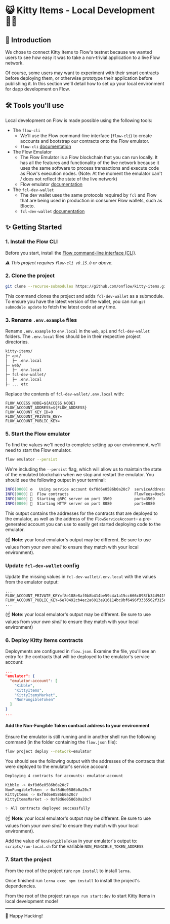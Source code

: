 # 😺 Kitty Items - Local Development 👩‍💻

## 👋 Introduction
We chose to connect Kitty Items to Flow's testnet because we wanted users to see how easy it was to take a non-trivial application to a live Flow network.

Of course, some users may want to experiment with their smart contracts before deploying them, or otherwise prototype their application before publishing it.
In this section we'll detail how to set up your local environment for dapp development on Flow.

## 🛠 Tools you'll use
Local development on Flow is made possible using the following tools:

- The `flow-cli`
  - We'll use the Flow command-line interface (`flow-cli`) to create accounts and bootstrap our contracts onto the Flow emulator.
  - `flow-cli` [documentation](https://docs.onflow.org/flow-cli)
- The Flow Emulator
  - The Flow Emulator is a Flow blockchain that you can run locally. It has all the features and functionality of the live network because it uses the same software to process transactions and execute code as Flow's execution nodes. (Note: At the moment the emulator can't / does not reflect the state of the live network)
  - Flow emulator [documentation](https://docs.onflow.org/emulator)
- The `fcl-dev-wallet`
  - The dev wallet uses the same protocols required by `fcl` and Flow that are being used in production in consumer Flow wallets, such as Blocto.
  - `fcl-dev-wallet` [documentation](https://github.com/onflow/fcl-dev-wallet)

## ✨ Getting Started

### 1. Install the Flow CLI

Before you start, install the [Flow command-line interface (CLI)](https://docs.onflow.org/flow-cli).

_⚠️ This project requires `flow-cli v0.15.0` or above._

### 2. Clone the project

```sh
git clone --recurse-submodules https://github.com/onflow/kitty-items.git
```

This command clones the project and adds `fcl-dev-wallet` as a submodule. To ensure you have the latest version of the wallet, you can run `git submodule update` to fetch the latest code at any time.

### 3. Rename `.env.example` files

Rename `.env.example` to `env.local` in the `web`, `api` and `fcl-dev-wallet` folders.
The `.env.local` files should be in their respective project directories.

```sh
kitty-items/
├─ api/
│  ├─ .env.local
├─ web/
│  ├─ .env.local
├─ fcl-dev-wallet/
│  ├─ .env.local
├─ ... etc
```

Replace the contents of `fcl-dev-wallet/.env.local` with:

```
FLOW_ACCESS_NODE=${ACCESS_NODE}
FLOW_ACCOUNT_ADDRESS=${FLOW_ADDRESS}
FLOW_ACCOUNT_KEY_ID=0
FLOW_ACCOUNT_PRIVATE_KEY=
FLOW_ACCOUNT_PUBLIC_KEY=
```


### 5. Start the Flow emulator

To find the values we'll need to complete setting up our environment, we'll need to start the Flow emulator.

```sh
flow emulator --persist
```

We're including the `--persist` flag, which will allow us to maintain the state of the emulated blockchain when we stop and restart the emulator. You should see the following output in your terminal:

```sh
INFO[0000] ⚙️   Using service account 0xf8d6e0586b0a20c7  serviceAddress=f8d6e0586b0a20c7 serviceHashAlgo=SHA3_256 servicePrivKey=f8e188e8af0b8b414be59c4a1a15cc666c898fb34d94156e9b51e18bfde754a5 servicePubKey=6e70492cb4ec2a6013e916114bc8bf6496f3335562f315e18b085c19da659bdfd88979a5904ae8bd9b4fd52a07fc759bad9551c04f289210784e7b08980516d2 serviceSigAlgo=ECDSA_P256
INFO[0000] 📜  Flow contracts                             FlowFees=0xe5a8b7f23e8b548f FlowServiceAccount=0xf8d6e0586b0a20c7 FlowStorageFees=0xf8d6e0586b0a20c7 FlowToken=0x0ae53cb6e3f42a79 FungibleToken=0xee82856bf20e2aa6
INFO[0000] 🌱  Starting gRPC server on port 3569          port=3569
INFO[0000] 🌱  Starting HTTP server on port 8080          port=8080
```
This output contains the addresses for the contracts that are deployed to the emulator, as well as the address of the `FlowServiceAccount`– a pre-generated account you can use to easily get started deploying code to the emulator.

(☝️ **Note**: your local emulator's output may be different. Be sure to use values from _your own shell_ to ensure they match with your local environment).

### Update `fcl-dev-wallet` config

Update the missing values in `fcl-dev-wallet/.env.local` with the values from the emulator output: 

```
... 
FLOW_ACCOUNT_PRIVATE_KEY=f8e188e8af0b8b414be59c4a1a15cc666c898fb34d94156e9b51e18bfde754a5
FLOW_ACCOUNT_PUBLIC_KEY=6e70492cb4ec2a6013e916114bc8bf6496f3335562f315e18b085c19da659bdfd88979a5904ae8bd9b4fd52a07fc759bad9551c04f289210784e7b08980516d2
...
```

(☝️ **Note**: your local emulator's output may be different. Be sure to use values from _your own shell_ to ensure they match with your local environment)

### 6. Deploy Kitty Items contracts

Deployments are configured in `flow.json`. Examine the file, you'll see an entry for the contracts that will be deployed to the emulator's service account: 

```json
...
"emulator": {
  "emulator-account": [
    "Kibble",
    "KittyItems",
    "KittyItemsMarket",
    "NonFungibleToken"
  ]
}
...
```
#### Add the Non-Fungible Token contract address to your environment

Ensure the emulator is still running and in another shell run the following command (in the folder containing the `flow.json` file):

```sh
flow project deploy --network=emulator
```
You should see the following output with the addresses of the contracts that were deployed to the emulator's service account:
```sh
Deploying 4 contracts for accounts: emulator-account

Kibble -> 0xf8d6e0586b0a20c7
NonFungibleToken -> 0xf8d6e0586b0a20c7
KittyItems -> 0xf8d6e0586b0a20c7
KittyItemsMarket -> 0xf8d6e0586b0a20c7

✨ All contracts deployed successfully
```

(☝️ **Note**: your local emulator's output may be different. Be sure to use values from _your own shell_ to ensure they match with your local environment).

Add the value of `NonFungibleToken` in your emulator's output to: `scripts/run-local.sh` for the variable `NON_FUNGIBLE_TOKEN_ADDRESS`
### 7. Start the project

From the root of the project run: `npm install` to install `lerna`.

Once finished run `lerna exec npm install` to install the project's dependencies.

From the root of the project run `npm run start:dev` to start Kitty Items in local development mode!

---

🚀 Happy Hacking!
